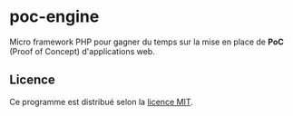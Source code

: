 # poc-engine

Micro framework PHP pour gagner du temps sur la mise en place de **PoC** (Proof of Concept) d'applications web.

## Licence

Ce programme est distribué selon la [licence MIT](http://opensource.org/licenses/mit-license.php).
